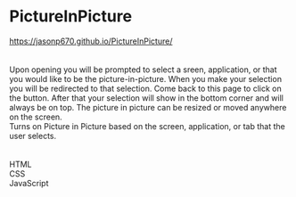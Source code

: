 # PictureInPicture

https://jasonp670.github.io/PictureInPicture/<br>
<br>
<br>
Upon opening you will be prompted to select a sreen, application, or that you would like to be the picture-in-picture. When you make your selection you will be redirected to that selection. Come back to this page to click on the button. After that your selection will show in the bottom corner and will always be on top. The picture in picture can be resized or moved anywhere on the screen. <br>
Turns on Picture in Picture based on the screen, application, or tab that the user selects. <br>
<br>
<br>
HTML<br>
CSS<br>
JavaScript<br>
